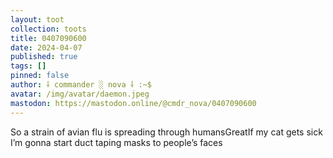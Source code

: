 ```yaml
---
layout: toot
collection: toots
title: 0407090600
date: 2024-04-07
published: true
tags: []
pinned: false
author: ⸸ commander ░ nova ⸸ :~$
avatar: /img/avatar/daemon.jpeg
mastodon: https://mastodon.online/@cmdr_nova/0407090600
---
```


So a strain of avian flu is spreading through humansGreatIf my cat gets sick I’m gonna start duct taping masks to people’s faces
